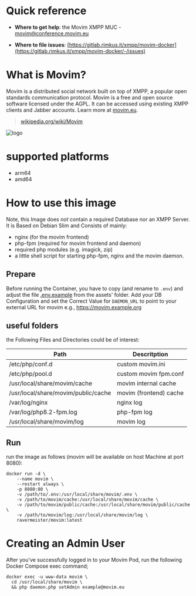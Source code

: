 # Quick reference

-	**Where to get help**:
	the Movim XMPP MUC - movim@conference.movim.eu

-	**Where to file issues**:
	[https://gitlab.rimkus.it/xmpp/movim-docker](https://gitlab.rimkus.it/xmpp/movim-docker/-/issues)

# What is Movim?

Movim is a distributed social network built on top of XMPP, a popular open standards communication protocol. Movim is a free and open source software licensed under the AGPL. It can be accessed using existing XMPP clients and Jabber accounts. Learn more at [movim.eu](https://movim.eu/).

> [wikipedia.org/wiki/Movim](https://en.wikipedia.org/wiki/Movim)

![logo](https://upload.wikimedia.org/wikipedia/commons/thumb/e/e8/Movim-logo.svg/354px-Movim-logo.svg.png)

# supported platforms

 - arm64
 - amd64

# How to use this image

Note, this Image does *not* contain a required Database nor an XMPP Server. 
It is Based on Debian Slim and Consists of mainly:
- nginx (for the movim frontend)
- php-fpm (required for movim frontend and daemon)
- required php modules (e.g. imagick, zip)
- a little shell script for starting php-fpm, nginx and the movim daemon.


## Prepare
Before running the Container, 
you have to copy (and rename to `.env`) and adjust the file [.env.example](assets/.env.example) from the assets' folder.
Add your DB Configuration and set the Correct Value for `DAEMON_URL` to point to your 
external URL for movim e.g., https://movim.example.org

## useful folders
the Following Files and Directories could be of interest:

| Path | Descritption |
|------|--------------|
| /etc/php/conf.d | custom movim.ini |
| /etc/php/pool.d | custom movim fpm.conf |
| /usr/local/share/movim/cache | movim internal cache |
| /usr/local/share/movim/public/cache | movim (frontend) cache |
| /var/log/nginx | nginx log |
| /var/log/php8.2-fpm.log | php-fpm log |
| /usr/local/share/movim/log | movim log |

## Run
run the image as follows (movim will be available on host Machine at port 8080): 
```shell
docker run -d \
	--name movim \
	--restart always \	
	-p 8080:80 \	
	-v /path/to/.env:/usr/local/share/movim/.env \
	-v /path/to/movim/cache:/usr/local/share/movim/cache \
	-v /path/to/movim/public/cache:/usr/local/share/movim/public/cache \
	-v /path/to/movim/log:/usr/local/share/movim/log \
	ravermeister/movim:latest
```

# Creating an Admin User

After you've successfully logged in to your Movim Pod, run the following Docker Compose exec command;

```shell
docker exec -u www-data movim \
  cd /usr/local/share/movim \
  && php daemon.php setAdmin example@movim.eu
```
